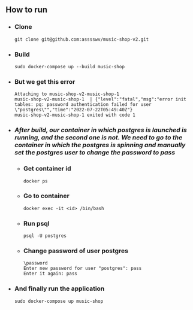 ## How to run
* ### Clone
      git clone git@github.com:asssswv/music-shop-v2.git
* ### Build
      sudo docker-compose up --build music-shop   
* ### But we get this error
      Attaching to music-shop-v2-music-shop-1
      music-shop-v2-music-shop-1  | {"level":"fatal","msg":"error init tables: pq: password authentication failed for user \"postgres\"","time":"2022-07-22T05:49:40Z"}
      music-shop-v2-music-shop-1 exited with code 1
* ###  _After build, our container in which postgres is launched is running, and the second one is not. We need to go to the container in which the postgres is spinning and manually set the postgres user to change the password to pass_
    * ### Get container id
          docker ps
    * ### Go to container
          docker exec -it <id> /bin/bash 
    * ### Run psql
          psql -U postgres
    * ### Change password of user postgres
          \password
          Enter new password for user "postgres": pass
          Enter it again: pass
* ### And finally run the application
      sudo docker-compose up music-shop